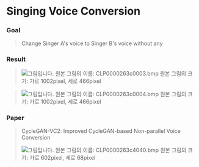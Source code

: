 # Singing Voice Conversion

### Goal

> Change Singer A's voice to Singer B's voice without any 

### Result

> ![그림입니다.  원본 그림의 이름: CLP0000263c0003.bmp  원본 그림의 크기: 가로 1002pixel, 세로 466pixel](file:///C:\Users\msi\AppData\Local\Temp\Hnc\BinData\EMB00002d4c6c69.bmp)  

> ![그림입니다.  원본 그림의 이름: CLP0000263c0004.bmp  원본 그림의 크기: 가로 1002pixel, 세로 466pixel](file:///C:\Users\msi\AppData\Local\Temp\Hnc\BinData\EMB00002d4c6c6b.bmp)  

### Paper

> CycleGAN-VC2: Improved CycleGAN-based Non-parallel Voice Conversion
>
>   ![그림입니다.  원본 그림의 이름: CLP0000263c4040.bmp  원본 그림의 크기: 가로 602pixel, 세로 68pixel](file:///C:\Users\msi\AppData\Local\Temp\Hnc\BinData\EMB00002d4c6c6d.bmp)  

